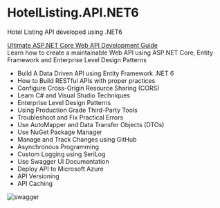 # HotelListing.API.NET6
Hotel Listing API developed using .NET6

[Ultimate ASP.NET Core Web API Development Guide](https://www.udemy.com/course/ultimate-aspnet-5-web-api-development-guide/)  
Learn how to create a maintainable Web API using ASP.NET Core, Entity Framework and Enterprise Level Design Patterns  


* Build A Data Driven API using Entity Framework .NET 6
* How to Build RESTful APIs with proper practices
* Configure Cross-Origin Resource Sharing (CORS)
* Learn C# and Visual Studio Techniques
* Enterprise Level Design Patterns
* Using Production Grade Third-Party Tools
* Troubleshoot and Fix Practical Errors
* Use AutoMapper and Data Transfer Objects (DTOs)
* Use NuGet Package Manager
* Manage and Track Changes using GitHub
* Asynchronous Programming
* Custom Logging using SeriLog
* Use Swagger UI Documentation
* Deploy API to Microsoft Azure
* API Versioning
* API Caching  


![swagger](https://user-images.githubusercontent.com/18284412/194299500-87025ba5-c49c-4120-857a-66c20abd3fbe.png)
